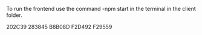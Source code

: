 To run the frontend use the command -npm start in the terminal in the client folder.

202C39
283845
B8B08D
F2D492
F29559